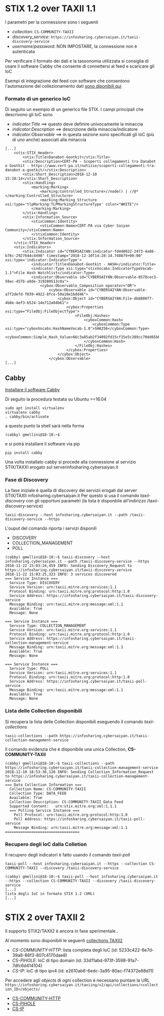 
# STIX 1.2 over TAXII 1.1
I parametri per la connessione sono i seguenti
* _collection_: ```CS-COMMUNITY-TAXII```
* _discovery_service_: ```https://infosharing.cybersaiyan.it/taxii-discovery-service```
* _username_/_password_: NON IMPOSTARE, la connessione non è autenticata

Per verificare il formato dei dati e la tassonomia utilizzata si consiglia di usare il software Cabby che consente di connettersi al feed e scaricare gli IoC

Esempi di integrazione del feed con software che consentono l'automazione del collezionamento dati [sono diponibili qui](/README.md#consumer-1)

### Formato di un generico IoC
Di seguito un esempio di un generico file STIX. I campi principali che descrivono gli IoC sono 
* _indicator:Title_ ==> questo deve definire univocamente la minaccia
* _indicator:Description_ ==> descrizione della minaccia/indicatore
* _indicator:Observable_ ==> in questa sezione sono specificati gli IoC (più di uno anche) associati alla minaccia

```
[...]
    <stix:STIX_Header>
        <stix:Title>Danabot-Gootkit</stix:Title>
        <stix:Description>CERT-PA - Scoperti collegamenti tra Danabot e Gootkit - https://www.cert-pa.it/notizie/scoperti-collegamenti-tra-danabot-e-gootkit/</stix:Description>
        <stix:Short_Description>2018-12-10 15:28:14</stix:Short_Description>
        <stix:Handling>
            <marking:Marking>
                <marking:Controlled_Structure>//node() | //@*</marking:Controlled_Structure>
                <marking:Marking_Structure xsi:type='tlpMarking:TLPMarkingStructureType' color="WHITE"/>
            </marking:Marking>
        </stix:Handling>
        <stix:Information_Source>
            <stixCommon:Identity>
                <stixCommon:Name>CERT-PA via Cyber Saiyan Community</stixCommon:Name>
            </stixCommon:Identity>
        </stix:Information_Source>
    </stix:STIX_Header>
    <stix:Indicators>
        <stix:Indicator id="CYBERSAIYAN:indicator-fd440022-2473-4a86-b76c-2927644c4498" timestamp="2018-12-10T14:28:14.748879+00:00" xsi:type='indicator:IndicatorType'>
            <indicator:Title>Danabot-Gootkit - HASH</indicator:Title>
            <indicator:Type xsi:type="stixVocabs:IndicatorTypeVocab-1.1">File Hash Watchlist</indicator:Type>
            <indicator:Observable id="CYBERSAIYAN:Observable-8578cec3-59ac-457b-a8de-319280513c0a">
                <cybox:Observable_Composition operator="OR">
                    <cybox:Observable id="CYBERSAIYAN:Observable-a7f2defd-f039-4922-8fce-59a10e1bdd46">
                        <cybox:Object id="CYBERSAIYAN:File-db8800f7-4b8e-4ef3-b524-14e712a04b61">
                            <cybox:Properties xsi:type="FileObj:FileObjectType">
                                <FileObj:Hashes>
                                    <cyboxCommon:Hash>
                                        <cyboxCommon:Type xsi:type="cyboxVocabs:HashNameVocab-1.0">SHA256</cyboxCommon:Type>
                                        <cyboxCommon:Simple_Hash_Value>66c3a85ab2f34092fd15cf15e5c289cc70dd65bb86edf8308ca7b5ae1363abb5</cyboxCommon:Simple_Hash_Value>
                                    </cyboxCommon:Hash>
                                </FileObj:Hashes>
                            </cybox:Properties>
                        </cybox:Object>
                    </cybox:Observable>
[...]
```

## Cabby
[Installare il software Cabby](https://cabby.readthedocs.io/en/stable/installation.html)

Di seguito la procedura testata su Ubuntu >=16.04
```
sudo apt install virtualenv
virtualenv cabby
. cabby/bin/activate
```
a questo punto la shell sarà nella forma
```
(cabby) gmellini@18-10:~$
```
e si potrà installare il software via pip
```
pip install cabby
```
Una volta installato cabby si procede alla connessione al servizio STIX/TAXXI erogato sul serverinfosharing.cybersaiyan.it

### Fase di Discovery
La fase iniziale è quella di discovery dei servizii erogati dal server STIX/TAXII infosharing.cybersaiyan.it
Per questo si usa il comando _taxii-discovery_ con gli opportuni parametri (la lista è disponbile all'indirizzo /taxii-discovery-service)
```
taxii-discovery --host infosharing.cybersaiyan.it --path /taxii-discovery-service --https
```
L'ouput del comando riporta i servizi disponili
* DISCOVERY
* COLLECTION_MANAGEMENT
* POLL
```
(cabby) gmellini@18-10:~$ taxii-discovery --host infosharing.cybersaiyan.it --path /taxii-discovery-service --https
2018-11-22 15:03:24,459 INFO: Sending Discovery_Request to https://infosharing.cybersaiyan.it/taxii-discovery-service
2018-11-22 15:03:25,323 INFO: 3 services discovered
=== Service Instance ===
  Service Type: DISCOVERY
  Service Version: urn:taxii.mitre.org:services:1.1
  Protocol Binding: urn:taxii.mitre.org:protocol:http:1.0
  Service Address: https://infosharing.cybersaiyan.it/taxii-discovery-service
  Message Binding: urn:taxii.mitre.org:message:xml:1.1
  Available: True
  Message: None

=== Service Instance ===
  Service Type: COLLECTION_MANAGEMENT
  Service Version: urn:taxii.mitre.org:services:1.1
  Protocol Binding: urn:taxii.mitre.org:protocol:http:1.0
  Service Address: https://infosharing.cybersaiyan.it/taxii-collection-management-service
  Message Binding: urn:taxii.mitre.org:message:xml:1.1
  Available: True
  Message: None

=== Service Instance ===
  Service Type: POLL
  Service Version: urn:taxii.mitre.org:services:1.1
  Protocol Binding: urn:taxii.mitre.org:protocol:http:1.0
  Service Address: https://infosharing.cybersaiyan.it/taxii-poll-service
  Message Binding: urn:taxii.mitre.org:message:xml:1.1
  Available: True
  Message: None
  ```

### Lista delle Collection disponibili
Si recupera la lista delle Collection disponibili eseguendo il comando _taxii-collections_
```
taxii-collections --path https://infosharing.cybersaiyan.it/taxii-collection-management-service
```
Il comando evidenzia che è disponibile una unica Collection, **CS-COMMUNITY-TAXII**
```
(cabby) gmellini@18-10:~$ taxii-collections --path https://infosharing.cybersaiyan.it/taxii-collection-management-service
2018-12-10 18:53:36,120 INFO: Sending Collection_Information_Request to https://infosharing.cybersaiyan.it/taxii-collection-management-service
=== Data Collection Information ===
  Collection Name: CS-COMMUNITY-TAXII
  Collection Type: DATA_FEED
  Available: True
  Collection Description: CS-COMMUNITY-TAXII Data Feed
  Supported Content:   urn:stix.mitre.org:xml:1.1.1
  === Polling Service Instance ===
    Poll Protocol: urn:taxii.mitre.org:protocol:http:1.0
    Poll Address: https://infosharing.cybersaiyan.it/taxii-poll-service
    Message Binding: urn:taxii.mitre.org:message:xml:1.1
==================================
```

### Recupero degli IoC dalla Colletion
Il recupero degli indicatori è fatto usando il comando _taxii-poll_
```
taxii-poll --host infosharing.cybersaiyan.it --https --collection CS-COMMUNITY-TAXII --discovery /taxii-discovery-service
```
```
(cabby) gmellini@18-10:~$ taxii-poll --host infosharing.cybersaiyan.it --https --collection CS-COMMUNITY-TAXII --discovery /taxii-discovery-service
[...]
lista degli IoC in formato STIX 1.2 (XML)
[...]
```
# STIX 2 over TAXII 2
Il supporto STIX2/TAXII2 è ancora in fase sperimentale..

Al momento sono disponibili le seguenti [collections TAXII2](https://infosharing.cybersaiyan.it/taxiing/v2/api/collections/)
* _CS-COMMUNITY-HTTP_: lista completa degli IoC (id: 5233c422-6e7d-39a8-86f3-807c4170dae8)
* _CS-PIHOLE_: IoC di tipo domain (id: 33d11abd-973f-3598-91a7-7dfc6d414104)
* _CS-IP_: IoC di tipo ipv4 (id: e2610ab6-6edc-3a95-80ac-f74372e88d11)

Per accedere agli _objects_ di ogni collection è necessario puntare la URL ```https://infosharing.cybersaiyan.it/taxiing/v2/api/collections/<collection_ID>/objects/```
* [CS-COMMUNITY-HTTP](https://infosharing.cybersaiyan.it/taxiing/v2/api/collections/5233c422-6e7d-39a8-86f3-807c4170dae8/objects/)
* [CS-PIHOLE](https://infosharing.cybersaiyan.it/taxiing/v2/api/collections/33d11abd-973f-3598-91a7-7dfc6d414104/objects/)
* [CS-IP](https://infosharing.cybersaiyan.it/taxiing/v2/api/collections/e2610ab6-6edc-3a95-80ac-f74372e88d11/objects/)
